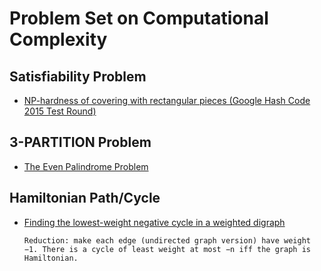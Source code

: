 # Problem Set on Computational Complexity

## Satisfiability Problem
- [NP-hardness of covering with rectangular pieces (Google Hash Code 2015 Test Round)](http://cs.stackexchange.com/a/49074/4911)

## 3-PARTITION Problem
- [The Even Palindrome Problem](http://cs.stackexchange.com/q/57335/4911)

## Hamiltonian Path/Cycle
- [Finding the lowest-weight negative cycle in a weighted digraph](http://cs.stackexchange.com/q/54829/4911)

  `Reduction: make each edge (undirected graph version) have weight −1. There is a cycle of least weight at most −n iff the graph is Hamiltonian.`
